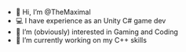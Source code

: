 - 👋 Hi, I’m @TheMaximal
- 💻 I have experience as an Unity C# game dev
- 👀 I’m (obviously) interested in Gaming and Coding
- 🌱 I’m currently working on my C++ skills

<!---
TheMaximal/TheMaximal is a ✨ special ✨ repository because its `README.md` (this file) appears on your GitHub profile.
You can click the Preview link to take a look at your changes.
--->

